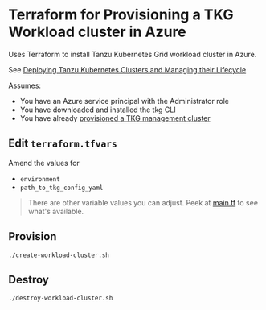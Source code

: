 # Terraform for Provisioning a TKG Workload cluster in Azure

Uses Terraform to install Tanzu Kubernetes Grid workload cluster in Azure.

See [Deploying Tanzu Kubernetes Clusters and Managing their Lifecycle](https://docs.vmware.com/en/VMware-Tanzu-Kubernetes-Grid/1.2/vmware-tanzu-kubernetes-grid-12/GUID-tanzu-k8s-clusters-create.html#deploy)

Assumes:

* You have an Azure service principal with the Administrator role
* You have downloaded and installed the tkg CLI 
* You have already [provisioned a TKG management cluster](../mgmt/README.md)

## Edit `terraform.tfvars`

Amend the values for

* `environment`
* `path_to_tkg_config_yaml`

> There are other variable values you can adjust. Peek at [main.tf](main.tf) to see what's available.

## Provision

```
./create-workload-cluster.sh
```

## Destroy

```
./destroy-workload-cluster.sh
```
